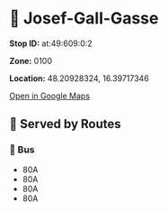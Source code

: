 # 🚉 Josef-Gall-Gasse


**Stop ID:** at:49:609:0:2

**Zone:** 0100

**Location:** 48.20928324, 16.39717346

[Open in Google Maps](https://www.google.com/maps?q=48.20928324,16.39717346)

## 🚆 Served by Routes

### 🚌 Bus
- 80A
- 80A
- 80A
- 80A